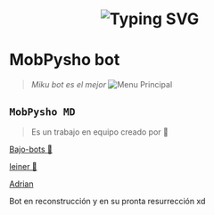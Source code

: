 <h1 align="center">
  <img src="https://readme-typing-svg.herokuapp.com?font=Fira+Code&size=40&pause=500&color=00F7FF&center=true&vCenter=true&width=500&lines=👑+¡HOLA,+SOY+THEMIKU-BOT!+🔥" alt="Typing SVG">
</h1>


<h1>MobPysho bot</h1>

> *Miku bot es el mejor*
![Menu Principal](https://qu.ax/eJBzU.jpg)

## **`MobPysho MD`**
> Es un trabajo en equipo creado por 💫

[Bajo-bots 🚀](https://Wa.me/573162402768)


[leiner 👑](https://Wa.me/573216372270)


[Adrian](https://Wa.me/595976126756)


Bot en reconstrucción y en su pronta resurrección xd
